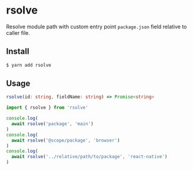 # rsolve

Resolve module path with custom entry point `package.json` field relative to caller file.

## Install

```sh
$ yarn add rsolve
```

## Usage

```ts
rsolve(id: string, fieldName: string) => Promise<string>
```

```ts
import { rsolve } from 'rsolve'

console.log(
  await rsolve('package', 'main')
)
console.log(
  await rsolve('@scope/package', 'browser')
)
console.log(
  await rsolve('../relative/path/to/package', 'react-native')
)
```
